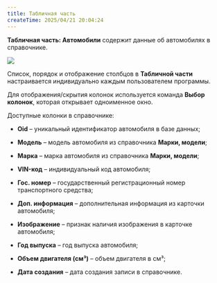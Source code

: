 ```yaml
---
title: Табличная часть
createTime: 2025/04/21 20:04:24
---
```

**Табличная часть: Автомобили** содержит данные об автомобилях в справочнике.

![](Aspose.Words.83ab1c44-6b28-430a-a5f2-4d9e6ba1abd4.198.png)

Список, порядок и отображение столбцов в **Табличной части** настраивается индивидуально каждым пользователем программы.

Для отображения/скрытия колонок используется команда **Выбор колонок**, которая открывает одноименное окно.

Доступные колонки в справочнике:

- **Oid** – уникальный идентификатор автомобиля в базе данных;

- **Модель** – модель автомобиля из справочника **Марки, модели**;

- **Марка** – марка автомобиля из справочника **Марки, модели**;

- **VIN-код** – индивидуальный код автомобиля;

- **Гос. номер** – государственный регистрационный номер транспортного средства;

- **Доп. информация** – дополнительная информация из карточки автомобиля;

- **Изображение** – признак наличия изображения в карточке автомобиля;

- **Год выпуска** – год выпуска автомобиля;

- **Объем двигателя (см³)** – объем двигателя в см³;

- **Дата создания** – дата создания записи в справочнике.